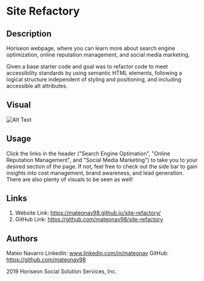# Site Refactory

## Description

Horiseon webpage, where you can learn more about search engine optimization, online reputation management, and social media marketing. 

Given a base starter code and goal was to refactor code to meet accessibility standards by using semantic HTML elements, following a logical structure independent of styling and positioning, and including accessible alt attributes.



## Visual
![Alt Text](h1visual.gif)

## Usage

Click the links in the header ("Search Engine Optimation", "Online Reputation Management", and "Social Media Marketing") to take you to your desired section of the page. If not, feel free to check out the side bar to gain insights into cost management, brand awareness, and lead generation. There are also plenty of visuals to be seen as well!

## Links

1. Website Link: https://mateonav98.github.io/site-refactory/
2. GitHub Link: https://github.com/mateonav98/site-refactory

## Authors

Mateo Navarro
LinkedIn: www.linkedin.com/in/mateonav
GitHub: https://github.com/mateonav98

2019 Horiseon Social Solution Services, Inc.